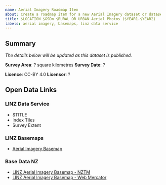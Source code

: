 ```yaml
---
name: Aerial Imagery Roadmap Item
about: Create a roadmap item for a new Aerial Imagery dataset or dataset update
title: $LOCATION $GSDm $RURAL_OR_URBAN Aerial Photos ($YEAR1-$YEAR2)
labels: aerial imagery, basemaps, linz data service
---
```


## Summary

_The details below will be updated as this dataset is published._

**Survey Area**: ? square kilometres
**Survey Date**: ?

**Licence**: CC-BY 4.0
**Licensor**: ?

## Open Data Links

### LINZ Data Service

- $TITLE
- Index Tiles
- Survey Extent

### LINZ Basemaps

- [Aerial Imagery Basemap](https://basedatanz.maps.arcgis.com/home/webmap/viewer.html?useExisting=1&layers=a4ac021a9f6d4976bfb3cc6d34739b8b)

### Base Data NZ

- [LINZ Aerial Imagery Basemap - NZTM](https://basedatanz.maps.arcgis.com/home/webmap/viewer.html?useExisting=1&layers=e4ff1b3f458b4a5f8277315fe8691e07)
- [LINZ Aerial Imagery Basemap - Web Mercator](https://basedatanz.maps.arcgis.com/home/webmap/viewer.html?useExisting=1&layers=a4ac021a9f6d4976bfb3cc6d34739b8b)
